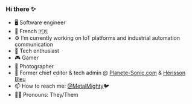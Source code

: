 ### Hi there ✨

- 🖥️ Software engineer
- 🐓 French 🇫🇷
- ⚙️ I’m currently working on IoT platforms and industrial automation communication
- 🔎 Tech enthusiast
- 🎮 Gamer
- 📸 Photographer
- 🦔 Former chief editor & tech admin @ [Planete-Sonic.com](https://planete-sonic.com) & [Hérisson Bleu](https://herisson-bleu.fr)
- 📫 How to reach me: [@MetalMighty](https://twitter.com/MetalMighty)🐦
- 🏳️‍🌈 Pronouns: They/Them
